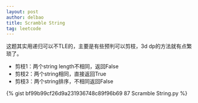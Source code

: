 ```yaml
---
layout: post
author: delbao
title: Scramble String
tag: leetcode
---
```


这题其实用递归可以不TLE的，主要是有些预判可以剪枝，3d dp的方法就有点繁琐了。
 
- 剪枝1：两个string length不相同，返回False
- 剪枝2：两个string相同，直接返回True
- 剪枝3：两个string排序，不相同返回False

{% gist bf99b99cf26d9a231936748c89f96b69  87 Scramble String.py %}
